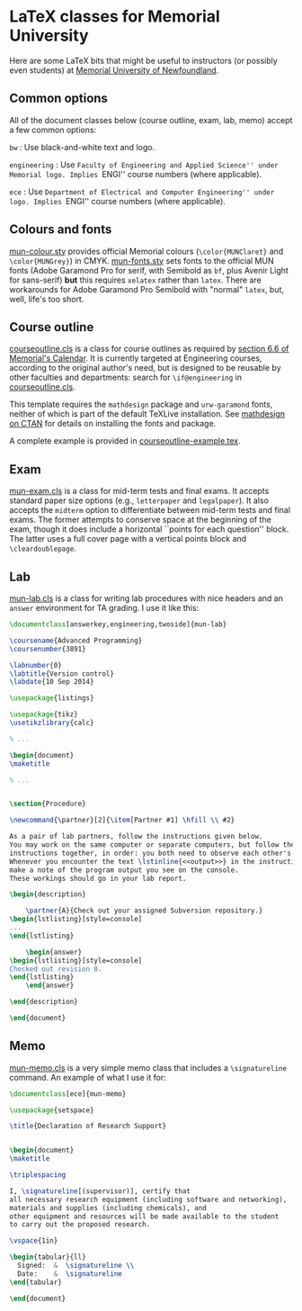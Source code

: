 # LaTeX classes for Memorial University

Here are some LaTeX bits that might be useful to instructors (or possibly
even students) at [Memorial University of Newfoundland](http://www.mun.ca).

## Common options

All of the document classes below (course outline, exam, lab, memo)
accept a few common options:

`bw`
: Use black-and-white text and logo.

`engineering`
: Use ``Faculty of Engineering and Applied Science'' under Memorial logo.
  Implies ``ENGI'' course numbers (where applicable).

`ece`
: Use ``Department of Electrical and Computer Engineering'' under logo.
  Implies ``ENGI'' course numbers (where applicable).


## Colours and fonts

[mun-colour.sty](mun-colour.sty)
provides official Memorial colours
(`\color{MUNClaret}` and `\color{MUNGrey}`)
in CMYK.
[mun-fonts.sty](mun-fonts.sty)
sets fonts to the official MUN fonts
(Adobe Garamond Pro for serif, with Semibold as `bf`,
plus Avenir Light for sans-serif)
**but** this requires `xelatex` rather than `latex`.
There are workarounds for Adobe Garamond Pro Semibold with "normal" `latex`,
but, well, life's too short.


## Course outline

[courseoutline.cls](courseoutline.cls)
is a class for course outlines as required by
[section 6.6 of Memorial's Calendar](http://www.mun.ca/regoff/calendar/sectionNo=REGS-0601).
It is currently targeted at Engineering courses, according to the original
author's need, but is designed to be reusable by other faculties and
departments: search for ```\if@engineering``` in
[courseoutline.cls](courseoutline.cls).

This template requires the ```mathdesign``` package and ```urw-garamond```
fonts, neither of which is part of the default TeXLive installation.
See [mathdesign on CTAN](http://www.ctan.org/tex-archive/fonts/mathdesign/)
for details on installing the fonts and package.

A complete example is provided in
[courseoutline-example.tex](courseoutline-example.tex).


## Exam

[mun-exam.cls](mun-exam.cls) is a class for mid-term tests and final exams.
It accepts standard paper size options (e.g., `letterpaper` and `legalpaper`).
It also accepts the `midterm` option to differentiate between mid-term tests
and final exams.
The former attempts to conserve space at the beginning of the exam, though it
does include a horizontal ``points for each question'' block.
The latter uses a full cover page with a vertical points block
and `\cleardoublepage`.


## Lab

[mun-lab.cls](mun-lab.cls) is a class for writing lab
procedures with nice headers and an `answer` environment for TA grading.
I use it like this:

```latex
\documentclass[answerkey,engineering,twoside]{mun-lab}

\coursename{Advanced Programming}
\coursenumber{3891}

\labnumber{0}
\labtitle{Version control}
\labdate{10 Sep 2014}

\usepackage{listings}

\usepackage{tikz}
\usetikzlibrary{calc}

% ...

\begin{document}
\maketitle

% ...


\section{Procedure}

\newcommand{\partner}[2]{\item[Partner #1] \hfill \\ #2}

As a pair of lab partners, follow the instructions given below.
You may work on the same computer or separate computers, but follow the
instructions together, in order: you both need to observe each other's work.
Whenever you encounter the text \lstinline{<<output>>} in the instructions,
make a note of the program output you see on the console.
These workings should go in your lab report.

\begin{description}

	\partner{A}{Check out your assigned Subversion repository.}
\begin{lstlisting}[style=console]
...
\end{lstlisting}

	\begin{answer}
\begin{lstlisting}[style=console]
Checked out revision 0.
\end{lstlisting}
	\end{answer}

\end{description}

\end{document}
```



## Memo

[mun-memo.cls](mun-memo.cls) is a very simple memo class
that includes a `\signatureline` command.
An example of what I use it for:

```latex
\documentclass[ece]{mun-memo}

\usepackage{setspace}

\title{Declaration of Research Support}


\begin{document}
\maketitle

\triplespacing

I, \signatureline[(supervisor)], certify that
all necessary research equipment (including software and networking),
materials and supplies (including chemicals), and
other equipment and resources will be made available to the student
to carry out the proposed research.

\vspace{1in}

\begin{tabular}{ll}
  Signed:  &  \signatureline \\
  Date:    &  \signatureline
\end{tabular}

\end{document}
```
